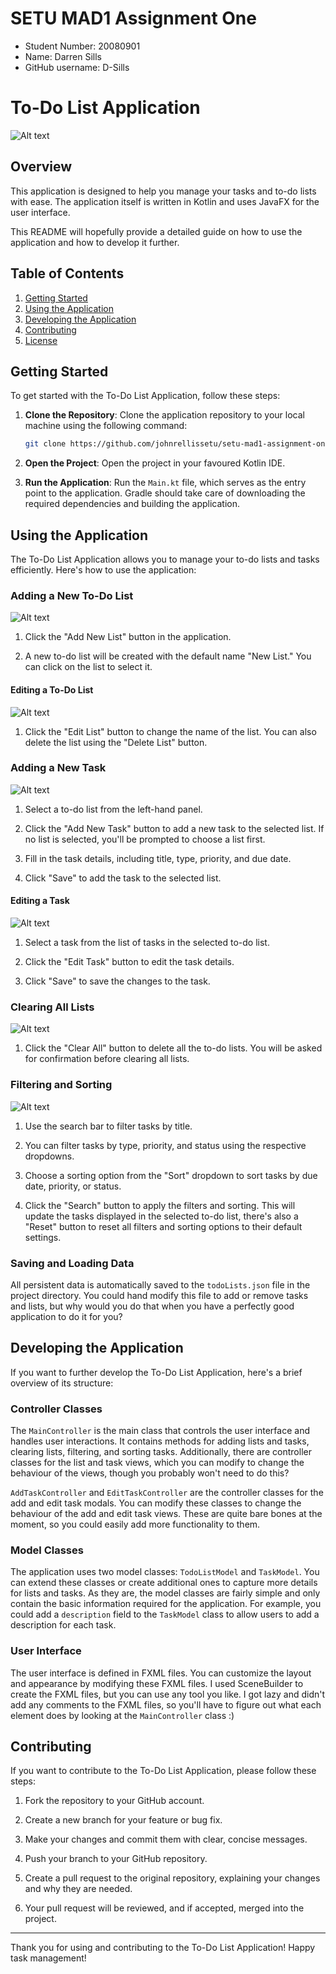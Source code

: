 # SETU MAD1 Assignment One

* Student Number: 20080901
* Name: Darren Sills
* GitHub username: D-Sills

# To-Do List Application

![Alt text](docs/todoapp.png "To-Do List Application")

## Overview

This application is designed to help you manage your tasks and to-do lists with ease. The application itself is written in Kotlin and uses JavaFX for the user interface. 

This README will hopefully provide a detailed guide on how to use the application and how to develop it further.

## Table of Contents

1. [Getting Started](#getting-started)
2. [Using the Application](#using-the-application)
3. [Developing the Application](#developing-the-application)
4. [Contributing](#contributing)
5. [License](#license)

## Getting Started

To get started with the To-Do List Application, follow these steps:

1. **Clone the Repository**: Clone the application repository to your local machine using the following command:

   ```bash
   git clone https://github.com/johnrellissetu/setu-mad1-assignment-one-D-Sills
   ```

2. **Open the Project**: Open the project in your favoured Kotlin IDE.

3. **Run the Application**: Run the `Main.kt` file, which serves as the entry point to the application. Gradle should take care of downloading the required dependencies and building the application.

## Using the Application

The To-Do List Application allows you to manage your to-do lists and tasks efficiently. Here's how to use the application:

### Adding a New To-Do List

![Alt text](docs/addlist.png "Add List")

1. Click the "Add New List" button in the application.

2. A new to-do list will be created with the default name "New List." You can click on the list to select it.

#### Editing a To-Do List

![Alt text](docs/editlist.png "Edit List")

1. Click the "Edit List" button to change the name of the list. You can also delete the list using the "Delete List" button.

### Adding a New Task

![Alt text](docs/addtask.png "Add Task")

1. Select a to-do list from the left-hand panel.

2. Click the "Add New Task" button to add a new task to the selected list. If no list is selected, you'll be prompted to choose a list first.

3. Fill in the task details, including title, type, priority, and due date.

4. Click "Save" to add the task to the selected list.

#### Editing a Task

![Alt text](docs/edittask.png "Edit Task")

1. Select a task from the list of tasks in the selected to-do list.

2. Click the "Edit Task" button to edit the task details.

3. Click "Save" to save the changes to the task.

### Clearing All Lists

![Alt text](docs/clearall.png "Clear All")

1. Click the "Clear All" button to delete all the to-do lists. You will be asked for confirmation before clearing all lists.

### Filtering and Sorting

![Alt text](docs/search.png "Search")

1. Use the search bar to filter tasks by title.

2. You can filter tasks by type, priority, and status using the respective dropdowns.

3. Choose a sorting option from the "Sort" dropdown to sort tasks by due date, priority, or status.

4. Click the "Search" button to apply the filters and sorting. This will update the tasks displayed in the selected to-do list, there's also a "Reset" button to reset all filters and sorting options to their default settings.

### Saving and Loading Data

All persistent data is automatically saved to the `todoLists.json` file in the project directory. You could hand modify this file to add or remove tasks and lists, but why would you do that when you have a perfectly good application to do it for you?

## Developing the Application

If you want to further develop the To-Do List Application, here's a brief overview of its structure:

### Controller Classes

The `MainController` is the main class that controls the user interface and handles user interactions. It contains methods for adding lists and tasks, clearing lists, filtering, and sorting tasks. Additionally, there are controller classes for the list and task views, which you can modify to change the behaviour of the views, though you probably won't need to do this?

`AddTaskController` and `EditTaskController` are the controller classes for the add and edit task modals. You can modify these classes to change the behaviour of the add and edit task views. These are quite bare bones at the moment, so you could easily add more functionality to them.

### Model Classes

The application uses two model classes: `TodoListModel` and `TaskModel`. You can extend these classes or create additional ones to capture more details for lists and tasks. 
As they are, the model classes are fairly simple and only contain the basic information required for the application.
For example, you could add a `description` field to the `TaskModel` class to allow users to add a description for each task.

### User Interface

The user interface is defined in FXML files. You can customize the layout and appearance by modifying these FXML files. I used SceneBuilder to create the FXML files, but you can use any tool you like. I got lazy and didn't add any comments to the FXML files, so you'll have to figure out what each element does by looking at the `MainController` class :)

## Contributing

If you want to contribute to the To-Do List Application, please follow these steps:

1. Fork the repository to your GitHub account.

2. Create a new branch for your feature or bug fix.

3. Make your changes and commit them with clear, concise messages.

4. Push your branch to your GitHub repository.

5. Create a pull request to the original repository, explaining your changes and why they are needed.

6. Your pull request will be reviewed, and if accepted, merged into the project.

---

Thank you for using and contributing to the To-Do List Application! Happy task management!

